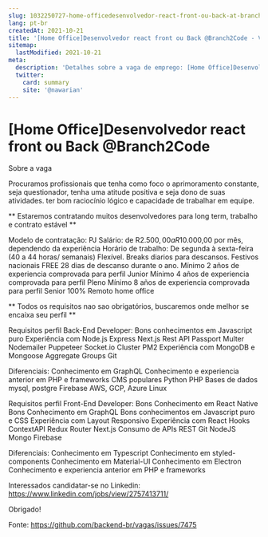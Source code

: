 ```yaml
---
slug: 1032250727-home-officedesenvolvedor-react-front-ou-back-at-branch2code
lang: pt-br
createdAt: 2021-10-21
title: '[Home Office]Desenvolvedor react front ou Back @Branch2Code - Vaga de Emprego'
sitemap:
  lastModified: 2021-10-21
meta:
  description: 'Detalhes sobre a vaga de emprego: [Home Office]Desenvolvedor react front ou Back @Branch2Code'
  twitter:
    card: summary
    site: '@nawarian'
---
```


# [Home Office]Desenvolvedor react front ou Back @Branch2Code

Sobre a vaga

Procuramos profissionais que tenha como foco o aprimoramento constante, seja questionador, tenha uma atitude positiva e seja dono de suas atividades. ter bom raciocínio lógico e capacidade de trabalhar em equipe.

** Estaremos contratando muitos desenvolvedores para long term, trabalho e contrato estável **

Modelo de contratação: PJ
Salário: de R$2.500,00 a R$10.000,00 por mês, dependendo da experiência
Horário de trabalho: De segunda à sexta-feira (40 a 44 horas/ semanais) Flexível.
Breaks diarios para descansos.
Festivos nacionais FREE
28 dias de descanso durante o ano.
Mínimo 2 años de experiencia comprovada para perfil Junior
Mínimo 4 años de experiencia comprovada para perfil Pleno
Mínimo 8 años de experiencia comprovada para perfil Senior
100% Remoto home office

** Todos os requisitos nao sao obrigatórios, buscaremos onde melhor se encaixa seu perfil **

Requisitos perfil Back-End Developer:
Bons conhecimentos em Javascript puro
Experiência com Node.js
Express
Next.js
Rest API
Passport
Multer
Nodemailer
Puppeteer
Socket.io
Cluster
PM2
Experiência com MongoDB e Mongoose
Aggregate
Groups
Git

Diferenciais:
Conhecimento em GraphQL
Conhecimento e experiencia anterior em PHP e frameworks
CMS populares
Python
PHP
Bases de dados mysql, postgre
Firebase
AWS, GCP, Azure
Linux

Requisitos perfil Front-End Developer:
Bons Conhecimento em React Native
Bons Conhecimento em GraphQL
Bons conhecimentos em Javascript puro e CSS
Experiência com Layout Responsivo
Experiência com React
Hooks
ContextAPI
Redux
Router
Next.js
Consumo de APIs REST
Git
NodeJS
Mongo
Firebase

Diferenciais:
Conhecimento em Typescript
Conhecimento em styled-components
Conhecimento em Material-UI
Conhecimento em Electron
Conhecimento e experiencia anterior em PHP e frameworks

Interessados candidatar-se no Linkedin:
https://www.linkedin.com/jobs/view/2757413711/

Obrigado!

Fonte: https://github.com/backend-br/vagas/issues/7475